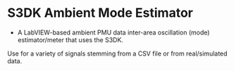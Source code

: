 # S3DK Ambient Mode Estimator
- A LabVIEW-based ambient PMU data inter-area oscillation (mode) estimator/meter that uses the S3DK.

Use for a variety of signals stemming from a CSV file or from real/simulated data.
